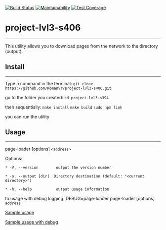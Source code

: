 [![Build Status](https://travis-ci.org/RomanVr/project-lvl3-s406.svg?branch=master)](https://travis-ci.org/RomanVr/project-lvl3-s406)
[![Maintainability](https://api.codeclimate.com/v1/badges/0d232f4641791ae44cba/maintainability)](https://codeclimate.com/github/RomanVr/project-lvl3-s406/maintainability)
[![Test Coverage](https://api.codeclimate.com/v1/badges/0d232f4641791ae44cba/test_coverage)](https://codeclimate.com/github/RomanVr/project-lvl3-s406/test_coverage)
# project-lvl3-s406
---
This utility allows you to download pages from the network to the directory (output).

## Install
---
Type a command in the terminal:
`git clone https://github.com/RomanVr/project-lvl3-s406.git`

go to the folder you created: `cd project-lvl3-s394`

then sequentially: `make install` `make build` `sudo npm link`

you can run the utility

## Usage
---
page-loader [options] `<address>`

Options:

    * -V, --version        output the version number

    * -o, --output [dir]  Directory destination (default: "<current directory>")

    * -h, --help           output usage information

to usage with debug logging: DEBUG=page-loader page-loader [options] `address`

[Sample usage](https://asciinema.org/a/nBzIDBcJBipzdS2gr1WTwghkZ)

[Sample usage with debug ](https://asciinema.org/a/xSFwj5YzWEtSoIJpMRLj3fsqE)
